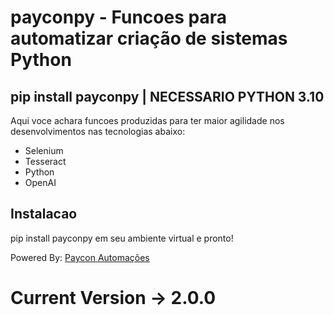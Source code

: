 # payconpy - Funcoes para automatizar criação de sistemas Python

## pip install payconpy | NECESSARIO PYTHON 3.10

Aqui voce achara funcoes produzidas para ter maior agilidade nos desenvolvimentos nas tecnologias abaixo:

* Selenium
* Tesseract
* Python
* OpenAI

## Instalacao

pip install payconpy em seu ambiente virtual e pronto!

Powered By: [Paycon Automações](https://github.com/Paycon-Automacoes)

# Current Version -> 2.0.0
